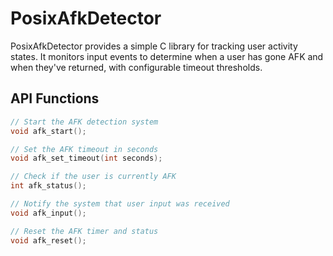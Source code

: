 # PosixAfkDetector
PosixAfkDetector provides a simple C library for tracking user activity states. It monitors input events to determine when a user has gone AFK and when they've returned, with configurable timeout thresholds.
## API Functions
```c
// Start the AFK detection system
void afk_start();

// Set the AFK timeout in seconds
void afk_set_timeout(int seconds);

// Check if the user is currently AFK
int afk_status();

// Notify the system that user input was received
void afk_input();

// Reset the AFK timer and status
void afk_reset();
```